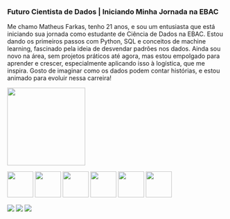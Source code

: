 ### Futuro Cientista de Dados | Iniciando Minha Jornada na EBAC


  Me chamo Matheus Farkas, tenho 21 anos, e sou um entusiasta que está iniciando sua jornada como estudante de Ciência de Dados na EBAC. Estou dando os primeiros passos com Python, SQL e conceitos de machine learning, fascinado pela ideia de desvendar padrões nos dados. Ainda sou novo na área, sem projetos práticos até agora, mas estou empolgado para aprender e crescer, especialmente aplicando isso à logística, que me inspira. Gosto de imaginar como os dados podem contar histórias, e estou animado para evoluir nessa carreira!

  

<div>
  <a href="https://github.com/MatheusFarkas">
    <img height="180" src="https://github-readme-stats.vercel.app/api?username=MatheusFarkas&show_icons=true&theme=dracula&include_all_commits=true&count_private=true"/>
  </a>
</div>

<code><img height="60px" src="https://cdn.jsdelivr.net/gh/devicons/devicon@latest/icons/python/python-original.svg"></code>
<code><img height="60px" src="https://cdn.jsdelivr.net/gh/devicons/devicon@latest/icons/pandas/pandas-original.svg"></code>
<code><img height="60px" src="https://cdn.jsdelivr.net/gh/devicons/devicon@latest/icons/numpy/numpy-original.svg"></code>
<code><img height="60px" src="https://cdn.jsdelivr.net/gh/devicons/devicon@latest/icons/jupyter/jupyter-original-wordmark.svg"></code>
<code><img height="60px" src="https://cdn.jsdelivr.net/gh/devicons/devicon@latest/icons/postgresql/postgresql-original.svg"></code>
<code><img height="60px" src="https://cdn.jsdelivr.net/gh/devicons/devicon@latest/icons/mysql/mysql-original.svg"></code>

<div> 
  <a href="https://www.linkedin.com/in/matheus-fmgb/" target="_blank"><img src="https://img.shields.io/badge/-LinkedIn-%230077B5?style=for-the-badge&logo=linkedin&logoColor=white" target="_blank"></a>
  <a href="mailto:matheusfarkasmgb@gmail.com"><img src="https://img.shields.io/badge/-Gmail-%23333?style=for-the-badge&logo=gmail&logoColor=white" target="_blank"></a>
  <a href="https://www.instagram.com/matheus_fmgb/" target="_blank"><img src="https://img.shields.io/badge/-Instagram-%23E4405F?style=for-the-badge&logo=instagram&logoColor=white" target="_blank"></a>
</div>
